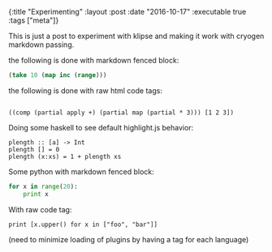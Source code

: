 {:title "Experimenting"
 :layout :post
 :date "2016-10-17"
 :executable true
 :tags  ["meta"]}

This is just a post to experiment with klipse and making it work with cryogen markdown passing. 

the following is done with markdown fenced block: 

```clojure
(take 10 (map inc (range)))
```

the following is done with raw html code tags:

<code class="clojure">
((comp (partial apply +) (partial map (partial * 3))) [1 2 3])
</code>


Doing some haskell to see default highlight.js behavior:


```
plength :: [a] -> Int
plength [] = 0
plength (x:xs) = 1 + plength xs
```


Some python with markdown fenced block:

```python
for x in range(20):
    print x
```


With raw code tag:

<code class="python">print [x.upper() for x in ["foo", "bar"]]
</code>

(need to minimize loading of plugins by having a tag for each language)
